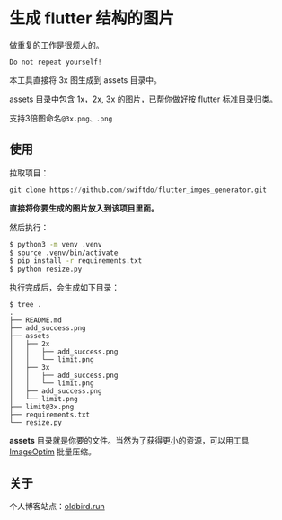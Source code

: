 # 生成 flutter 结构的图片

做重复的工作是很烦人的。

```
Do not repeat yourself!
```

本工具直接将 3x 图生成到 assets 目录中。

assets 目录中包含 1x，2x, 3x 的图片，已帮你做好按 flutter 标准目录归类。

支持3倍图命名`@3x.png、.png`

## 使用

拉取项目：

```py
git clone https://github.com/swiftdo/flutter_imges_generator.git
```

**直接将你要生成的图片放入到该项目里面。**

然后执行：

```sh
$ python3 -m venv .venv 
$ source .venv/bin/activate
$ pip install -r requirements.txt
$ python resize.py
```


执行完成后，会生成如下目录：

```
$ tree .
.
├── README.md
├── add_success.png
├── assets
│   ├── 2x
│   │   ├── add_success.png
│   │   └── limit.png
│   ├── 3x
│   │   ├── add_success.png
│   │   └── limit.png
│   ├── add_success.png
│   └── limit.png
├── limit@3x.png
├── requirements.txt
└── resize.py
```

**assets** 目录就是你要的文件。当然为了获得更小的资源，可以用工具 [ImageOptim](https://imageoptim.com/mac) 批量压缩。

## 关于

个人博客站点：[oldbird.run](https://oldbird.run)